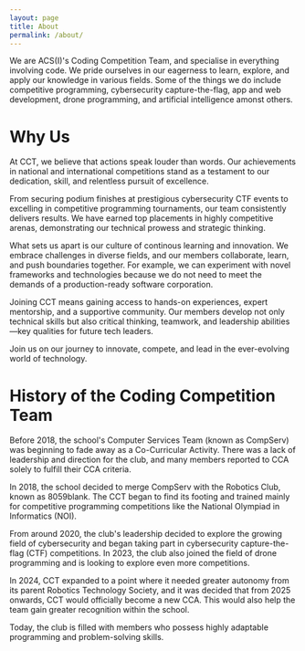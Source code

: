 ```yaml
---
layout: page
title: About
permalink: /about/
---
```


We are ACS(I)'s Coding Competition Team, and specialise in everything involving code. We pride ourselves in our eagerness to learn, explore, and apply our knowledge in various fields. Some of the things we do include competitive programming, cybersecurity capture-the-flag, app and web development, drone programming, and artificial intelligence amonst others.

# Why Us
At CCT, we believe that actions speak louder than words. Our achievements in national and international competitions stand as a testament to our dedication, skill, and relentless pursuit of excellence. 

From securing podium finishes at prestigious cybersecurity CTF events to excelling in competitive programming tournaments, our team consistently delivers results. We have earned top placements in highly competitive arenas, demonstrating our technical prowess and strategic thinking.

What sets us apart is our culture of continous learning and innovation. We embrace challenges in diverse fields, and our members collaborate, learn, and push boundaries together. For example, we can experiment with novel frameworks and technologies because we do not need to meet the demands of a production-ready software corporation.

Joining CCT means gaining access to hands-on experiences, expert mentorship, and a supportive community. Our members develop not only technical skills but also critical thinking, teamwork, and leadership abilities—key qualities for future tech leaders.

Join us on our journey to innovate, compete, and lead in the ever-evolving world of technology.

# History of the Coding Competition Team
Before 2018, the school's Computer Services Team (known as CompServ) was beginning to fade away as a Co-Curricular Activity. There was a lack of leadership and direction for the club, and many members reported to CCA solely to fulfill their CCA criteria.

In 2018, the school decided to merge CompServ with the Robotics Club, known as 8059blank. The CCT began to find its footing and trained mainly for competitive programming competitions like the National Olympiad in Informatics (NOI).

From around 2020, the club's leadership decided to explore the growing field of cybersecurity and began taking part in cybersecurity capture-the-flag (CTF) competitions. In 2023, the club also joined the field of drone programming and is looking to explore even more competitions.

In 2024, CCT expanded to a point where it needed greater autonomy from its parent Robotics Technology Society, and it was decided that from 2025 onwards, CCT would officially become a new CCA. This would also help the team gain greater recognition within the school.

Today, the club is filled with members who possess highly adaptable programming and problem-solving skills.
